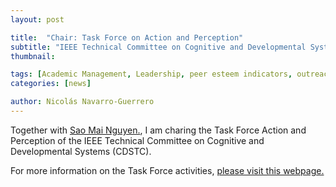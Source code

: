 ```yaml
---
layout: post

title:  "Chair: Task Force on Action and Perception"
subtitle: "IEEE Technical Committee on Cognitive and Developmental Systems (CDSTC)"
thumbnail: 

tags: [Academic Management, Leadership, peer esteem indicators, outreach]
categories: [news]

author: Nicolás Navarro-Guerrero
---
```

Together with <a href="http://nguyensmai.free.fr/" target="_blank">Sao Mai Nguyen.</a>, I am charing the Task Force Action and Perception of the IEEE Technical Committee on Cognitive and Developmental Systems (CDSTC).

For more information on the Task Force activities, <a href="https://cdstc.gitlab.io/task-force-on-action-and-perception" target="_blank">please visit this webpage.</a>

<!--more-->

